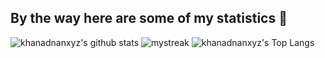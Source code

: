 ## By the way here are some of my statistics 🚀
![khanadnanxyz's github stats](https://github-readme-stats.vercel.app/api?username=khanadnanxyz&show_icons=true&theme=tokyonight)
<img src="https://github-readme-streak-stats.herokuapp.com/?user=AkuraDiary&theme=tokyonight" alt="mystreak"/>
![khanadnanxyz's Top Langs](https://github-readme-stats.vercel.app/api/top-langs/?username=khanadnanxyz&theme=tokyonight&layout=compact)
